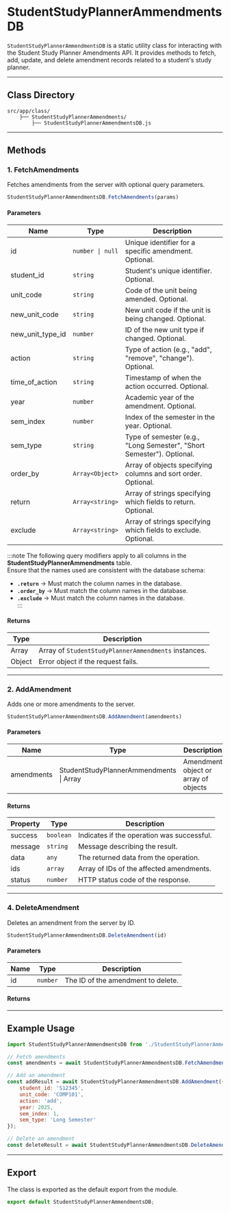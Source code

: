 # StudentStudyPlannerAmmendmentsDB

`StudentStudyPlannerAmmendmentsDB` is a static utility class for interacting with the Student Study Planner Amendments API. It provides methods to fetch, add, update, and delete amendment records related to a student's study planner.

---
## Class Directory
```directory
src/app/class/
	├── StudentStudyPlannerAmmendments/
		├── StudentStudyPlannerAmmendmentsDB.js
```
---
## Methods

### 1. FetchAmendments

Fetches amendments from the server with optional query parameters.

```js
StudentStudyPlannerAmmendmentsDB.FetchAmendments(params)
```

#### Parameters

| Name             | Type            | Description                                                           |
| ---------------- | --------------- | --------------------------------------------------------------------- |
| id               | `number \| null`  | Unique identifier for a specific amendment. Optional.                 |
| student_id       | `string`          | Student's unique identifier. Optional.                                |
| unit_code        | `string`          | Code of the unit being amended. Optional.                             |
| new_unit_code    | `string`          | New unit code if the unit is being changed. Optional.                 |
| new_unit_type_id | `number`          | ID of the new unit type if changed. Optional.                         |
| action           | `string`          | Type of action (e.g., "add", "remove", "change"). Optional.           |
| time_of_action   | `string`          | Timestamp of when the action occurred. Optional.                      |
| year             | `number`          | Academic year of the amendment. Optional.                             |
| sem_index        | `number`          | Index of the semester in the year. Optional.                          |
| sem_type         | `string`          | Type of semester (e.g., "Long Semester", "Short Semester"). Optional. |
| order_by         | `Array<Object>` | Array of objects specifying columns and sort order. Optional.         |
| return           | `Array<string>` | Array of strings specifying which fields to return. Optional.         |
| exclude          | `Array<string>` | Array of strings specifying which fields to exclude. Optional.        |
:::note
The following query modifiers apply to all columns in the **StudentStudyPlannerAmmendments** table.  
Ensure that the names used are consistent with the database schema:

- **`.return`** → Must match the column names in the database.  
- **`.order_by`** → Must match the column names in the database.  
- **`.exclude`** → Must match the column names in the database.  
:::
#### Returns
| Type   | Description                                          |
| ------ | ---------------------------------------------------- |
| Array  | Array of `StudentStudyPlannerAmmendments` instances. |
| Object | Error object if the request fails.                   |

---

### 2. AddAmendment

Adds one or more amendments to the server.

```js
StudentStudyPlannerAmmendmentsDB.AddAmendment(amendments)
```

#### Parameters
| Name       | Type                                    | Description                          |
| ---------- | --------------------------------------- | ------------------------------------ |
| amendments | StudentStudyPlannerAmmendments \| Array | Amendment object or array of objects |
#### Returns
| Property | Type    | Description                                |
| -------- | ------- | ------------------------------------------ |
| success  | `boolean` | Indicates if the operation was successful. |
| message  | `string`  | Message describing the result.             |
| data     | `any`     | The returned data from the operation.      |
| ids      | `array`   | Array of IDs of the affected amendments.   |
| status   | `number`  | HTTP status code of the response.          |

---
### 4. DeleteAmendment

Deletes an amendment from the server by ID.

```js
StudentStudyPlannerAmmendmentsDB.DeleteAmendment(id)
```

#### Parameters
| Name | Type   | Description                        |
| ---- | ------ | ---------------------------------- |
| id   | `number` | The ID of the amendment to delete. |
#### Returns



---

## Example Usage

```js
import StudentStudyPlannerAmmendmentsDB from './StudentStudyPlannerAmmendmentsDB';

// Fetch amendments
const amendments = await StudentStudyPlannerAmmendmentsDB.FetchAmendments({ student_id: 'S12345' });

// Add an amendment
const addResult = await StudentStudyPlannerAmmendmentsDB.AddAmendment({
    student_id: 'S12345',
    unit_code: 'COMP101',
    action: 'add',
    year: 2025,
    sem_index: 1,
    sem_type: 'Long Semester'
});

// Delete an amendment
const deleteResult = await StudentStudyPlannerAmmendmentsDB.DeleteAmendment(1);
```

---

## Export

The class is exported as the default export from the module.

```js
export default StudentStudyPlannerAmmendmentsDB;
```
